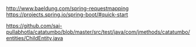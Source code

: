 http://www.baeldung.com/spring-requestmapping
https://projects.spring.io/spring-boot/#quick-start

https://github.com/sai-pullabhotla/catatumbo/blob/master/src/test/java/com/jmethods/catatumbo/entities/ChildEntity.java
